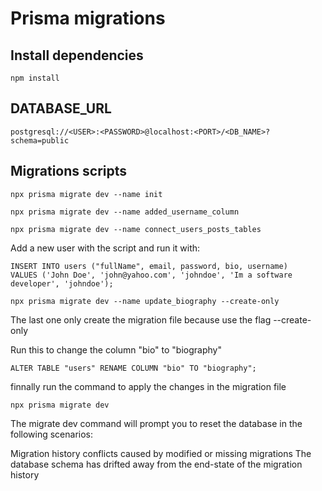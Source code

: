 # Prisma migrations

## Install dependencies

```
npm install
```

## DATABASE_URL

```
postgresql://<USER>:<PASSWORD>@localhost:<PORT>/<DB_NAME>?schema=public
```

## Migrations scripts 
```
npx prisma migrate dev --name init
```
```
npx prisma migrate dev --name added_username_column
```
```
npx prisma migrate dev --name connect_users_posts_tables
```
Add a new user with the script and run it with:
```
INSERT INTO users ("fullName", email, password, bio, username)
VALUES ('John Doe', 'john@yahoo.com', 'johndoe', 'Im a software developer', 'johndoe');
``` 
```
npx prisma migrate dev --name update_biography --create-only
```
The last one only create the migration file because use the flag --create-only

Run this to change the column "bio" to "biography"
```
ALTER TABLE "users" RENAME COLUMN "bio" TO "biography";
```

finnally run the command to apply the changes in the migration file
```
npx prisma migrate dev
```
The migrate dev command will prompt you to reset the database in the following scenarios:

Migration history conflicts caused by modified or missing migrations
The database schema has drifted away from the end-state of the migration history